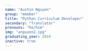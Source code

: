 ```yaml
---
name: "Austin Nguyen"
group: "member"
title: "Python Curriculum Developer"
secondary: "Translator"
pronouns: "he/him"
img: "anguyen2.jpg"
graduating_year: 2024
inactive: true
---
```

